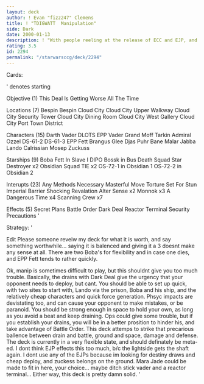 ```yaml
---
layout: deck
author: ! Evan "fizz247" Clemens
title: ! "TDIGWATT  Manipulation"
side: Dark
date: 2000-01-13
description: ! "With people reeling at the release of ECC and EJP, and foil cards hitting the table left and right with Reflections, there comes the longest accronym in the game..."
rating: 3.5
id: 2294
permalink: "/starwarsccg/deck/2294"
---
```

Cards: 

' denotes starting

Objective (1)
This Deal Is Getting Worse All The Time

Locations (7)
Bespin
Bespin Cloud City
Cloud City Upper Walkway
Cloud City Security Tower
Cloud City Dining Room
Cloud City West Gallery
Cloud City Port Town District

Characters (15)
Darth Vader
DLOTS
EPP Vader
Grand Moff Tarkin
Admiral Ozzel
DS-61-2
DS-61-3
EPP Fett
Brangus Glee
Djas Puhr
Bane Malar
Jabba
Lando Calrissian
Mosep
Zuckuss

Starships (9)
Boba Fett In Slave I
DIPO
Bossk in Bus
Death Squad Star Destroyer x2
Obsidian Squad TIE x2
OS-72-1 in Obsidian 1
OS-72-2 in Obsidian 2

Interupts (23)
Any Methods Necessary
Masterful Move
Torture
Set For Stun
Imperial Barrier
Shocking Revalation
Alter
Sense x2
Monnok x3
A Dangerous Time x4
Scanning Crew x7

Effects (5)
Secret Plans
Battle Order
Dark Deal
Reactor Terminal
Security Precautions
'

Strategy: '

Edit  Please someone reveiw my deck for what it is worth, and say something worthwhile... saying it is balenced and giving it a 3 doesnt make any sense at all.  There are two Boba's for flexibility and in case one dies, and EPP Fett tends to rather quickly.

Ok, manip is sometimes difficult to play, but this shouldnt give you too much trouble.	Basically, the drains with Dark Deal give the urgency that your opponent needs to deploy, but cant.  You should be able to set up quick, with two sites to start with, Lando via the prison, Boba and his ship, and the relatively cheap characters and quick force generation.  Phsyc impacts are devistating too, and can cause your opponent to make mistakes, or be paranoid.  You should be strong enough in space to hold your own, as long as you avoid a beat and keep draining.  Ops could give some trouble, but if you establish your drains, you will be in a better prosition to hinder his, and take advantage of Battle Order.  This deck attemps to strike that precarious ballence between drain and battle, ground and space, damage and defense.  The deck is currently in a very flexible state, and should definately be meta-ed.	I dont think EJP effects this too much, b/c the lightside gets the shaft again.  I dont use any of the EJPs because im looking for destiny draws and cheap deploy, and zuckess belongs on the ground.  Mara Jade could be made to fit in here, your choice...  maybe ditch stick vader and a reactor terminal...  Either way, this deck is pretty damn solid.  '
